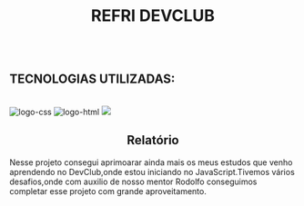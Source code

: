 <h1 align="center">REFRI DEVCLUB</h1>

<br>
<br>
<h2>TECNOLOGIAS UTILIZADAS:</h2>

<br>

<img src="https://img.shields.io/badge/CSS3-1572B6?style=for-the-badge&logo=css3&logoColor=white" alt="logo-css" />
<img src="https://img.shields.io/badge/HTML5-E34F26?style=for-the-badge&logo=html5&logoColor=white" alt="logo-html" />
<img src="https://img.shields.io/badge/JavaScript-323330?style=for-the-badge&logo=javascript&logoColor=F7DF1E" />

<br>
<h2 align="center">Relatório</h2>

<p>Nesse projeto consegui aprimoarar ainda mais os meus estudos que venho aprendendo no DevClub,onde estou iniciando no JavaScript.Tivemos vários desafios,onde com auxilio de nosso mentor Rodolfo conseguimos completar esse projeto com grande aproveitamento.</p>

<br>
<br>
